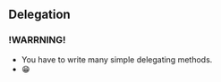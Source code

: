 <h2>Delegation</h1>

<h3>!WARRNING!</h3>
<ul>
<li>You have to write many simple delegating methods.</li>
<li>😁</li>
</ul>